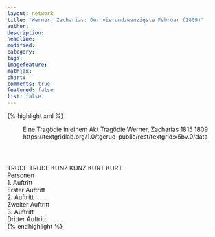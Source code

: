 ```yaml
---
layout: network
title: "Werner, Zacharias: Der vierundzwanzigste Februar (1809)"
author:
description:
headline:
modified:
category:
tags:
imagefeature: 
mathjax: 
chart: 
comments: true
featured: false
list: false
---
```

{% highlight xml %}
<?xml-model href="http://raw.githubusercontent.com/DLiNa/project/master/rules/lina.rnc"?><?xml-model href="http://raw.githubusercontent.com/DLiNa/project/master/rules/lina.sch"?>
<play xmlns="http://lina.digital">
  <header>
    <title>Der vierundzwanzigste Februar</title>
    <subtitle>Eine Tragödie in einem Akt</subtitle>
    <genretitle>Tragödie</genretitle>
    <author>Werner, Zacharias</author>
    <date type="print" when="1815">1815</date>
    <date type="premiere" when="1809">1809</date>
    <date type="written"/>
    <source>https://textgridlab.org/1.0/tgcrud-public/rest/textgrid:x5bv.0/data</source>
  </header>
  <personae>
    <character>
      <name>TRUDE</name>
      <alias xml:id="trude">
        <name>TRUDE</name>
      </alias>
    </character>
    <character>
      <name>KUNZ</name>
      <alias xml:id="kunz">
        <name>KUNZ</name>
      </alias>
    </character>
    <character>
      <name>KURT</name>
      <alias xml:id="kurt">
        <name>KURT</name>
      </alias>
    </character>
  </personae>
  <text>
    <div>
      <head>Personen</head>
    </div>
    <div>
      <head>1. Auftritt</head>
      <div>
        <head>Erster Auftritt</head>
        <sp who="#trude">
          <amount n="1" unit="speech_acts"/>
          <amount n="520" unit="words"/>
          <amount n="62" unit="lines"/>
          <amount n="2553" unit="chars"/>
        </sp>
      </div>
    </div>
    <div>
      <head>2. Auftritt</head>
      <div>
        <head>Zweiter Auftritt</head>
        <sp who="#trude">
          <amount n="31" unit="speech_acts"/>
          <amount n="637" unit="words"/>
          <amount n="68" unit="lines"/>
          <amount n="3531" unit="chars"/>
        </sp>
        <sp who="#kunz">
          <amount n="31" unit="speech_acts"/>
          <amount n="1178" unit="words"/>
          <amount n="145" unit="lines"/>
          <amount n="6092" unit="chars"/>
        </sp>
      </div>
    </div>
    <div>
      <head>3. Auftritt</head>
      <div>
        <head>Dritter Auftritt</head>
        <sp who="#kurt">
          <amount n="87" unit="speech_acts"/>
          <amount n="1947" unit="words"/>
          <amount n="263" unit="lines"/>
          <amount n="9798" unit="chars"/>
        </sp>
        <sp who="#kunz">
          <amount n="134" unit="speech_acts"/>
          <amount n="3567" unit="words"/>
          <amount n="455" unit="lines"/>
          <amount n="17552" unit="chars"/>
        </sp>
        <sp who="#trude">
          <amount n="83" unit="speech_acts"/>
          <amount n="864" unit="words"/>
          <amount n="130" unit="lines"/>
          <amount n="4047" unit="chars"/>
        </sp>
      </div>
    </div>
  </text>
</play>
{% endhighlight %}